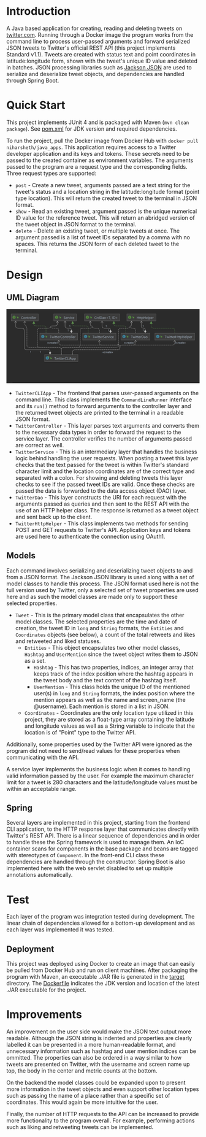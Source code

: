 # Introduction
A Java based application for creating, reading and deleting tweets on [twitter.com](https://twitter.com/). Running through a Docker image the program works from the command line to process user-passed arguments and forward serialized JSON tweets to Twitter's official REST API (this project implements Standard v1.1). Tweets are created with status text and point coordinates in latitude:longitude form, shown with the tweet's unique ID value and deleted in batches. JSON processing libraries such as [Jackson JSON](https://github.com/FasterXML/jackson) are used to serialize and deserialize tweet objects, and dependencies are handled through Spring Boot.

# Quick Start
This project implements JUnit 4 and is packaged with Maven (`mvn clean package`). See [pom.xml](pom.xml) for JDK version and required dependencies.

To run the project, pull the Docker image from Docker Hub with `docker pull niharsheth/java_apps`. This application requires access to a Twitter developer application and its keys and tokens. These secrets need to be passed to the created container as environment variables. The arguments passed to the program are a request type and the corresponding fields. Three request types are supported:
* `post` - Create a new tweet, arguments passed are a text string for the tweet's status and a location string in the latitude:longitude format (point type location). This will return the created tweet to the terminal in JSON format.
* `show` - Read an existing tweet, argument passed is the unique numerical ID value for the reference tweet. This will return an abridged version of the tweet object in JSON format to the terminal.
* `delete` - Delete an existing tweet, or multiple tweets at once. The argument passed is a list of tweet IDs separated by a comma with no spaces. This returns the JSON form of each deleted tweet to the terminal.

# Design

## UML Diagram
![UML diagram](uml_diagram.png)
* `TwitterCLIApp` - The frontend that parses user-passed arguments on the command line. This class implements the `CommandLineRunner` interface and its `run()` method to forward arguments to the controller layer and the returned tweet objects are printed to the terminal in a readable JSON format.
* `TwitterController` - This layer parses text arguments and converts them to the necessary data types in order to forward the request to the service layer. The controller verifies the number of arguments passed are correct as well.
* `TwitterService` - This is an intermediary layer that handles the business logic behind handling the user requests. When posting a tweet this layer checks that the text passed for the tweet is within Twitter's standard character limit and the location coordinates are of the correct type and separated with a colon. For showing and deleting tweets this layer checks to see if the passed tweet IDs are valid. Once these checks are passed the data is forwarded to the data access object (DAO) layer.
* `TwitterDao` - This layer constructs the URI for each request with the arguments passed as queries and then sent to the REST API with the use of an HTTP helper class. The response is returned as a tweet object and sent back up to the client.
* `TwitterHttpHelper` - This class implements two methods for sending POST and GET requests to Twitter's API. Application keys and tokens are used here to authenticate the connection using OAuth1.

## Models
Each command involves serializing and deserializing tweet objects to and from a JSON format. The Jackson JSON library is used along with a set of model classes to handle this process. The JSON format used here is not the full version used by Twitter, only a selected set of tweet properties are used here and as such the model classes are made only to support these selected properties.
* `Tweet` - This is the primary model class that encapsulates the other model classes. The selected properties are the time and date of creation, the tweet ID in `long` and `String` formats, the `Entities` and `Coordinates` objects (see below), a count of the total retweets and likes and retweeted and liked statuses.
  * `Entities` - This object encapsulates two other model classes, `Hashtag` and `UserMention` since the tweet object writes them to JSON as a set.
    * `Hashtag` - This has two properties, indices, an integer array that keeps track of the index position where the hashtag appears in the tweet body and the text content of the hashtag itself.
    * `UserMention` - This class holds the unique ID of the mentioned user(s) in `long` and `String` formats, the index position where the mention appears as well as the name and screen_name (the @username). Each mention is stored in a list in JSON.
  * `Coordinates` - Coordinates are the only location type utilized in this project, they are stored as a float-type array containing the latitude and longitude values as well as a String variable to indicate that the location is of "Point" type to the Twitter API.

Additionally, some properties used by the Twitter API were ignored as the program did not need to send/read values for these properties when communicating with the API.

A service layer implements the business logic when it comes to handling valid information passed by the user. For example the maximum character limit for a tweet is 280 characters and the latitude/longitude values must be within an acceptable range.

## Spring
Several layers are implemented in this project, starting from the frontend CLI application, to the HTTP response layer that communicates directly with Twitter's REST API. There is a linear sequence of dependencies and in order to handle these the Spring framework is used to manage them. An IoC container scans for components in the base package and beans are tagged with stereotypes of `Component`. In the front-end CLI class these dependencies are handled through the constructor. Spring Boot is also implemented here with the web servlet disabled to set up multiple annotations automatically.

# Test
Each layer of the program was integration tested during development. The linear chain of dependencies allowed for a bottom-up development and as each layer was implemented it was tested.

## Deployment
This project was deployed using Docker to create an image that can easily be pulled from Docker Hub and run on client machines. After packaging the program with Maven, an executable .JAR file is generated in the [target](/target) directory. The [Dockerfile](Dockerfile) indicates the JDK version and location of the latest .JAR executable for the project.

# Improvements
An improvement on the user side would make the JSON text output more readable. Although the JSON string is indented and properties are clearly labelled it can be presented in a more human-readable format, and unnecessary information such as hashtag and user mention indices can be ommitted. The properties can also be ordered in a way similar to how tweets are presented on Twitter, with the username and screen name up top, the body in the center and metric counts at the bottom.

On the backend the model classes could be expanded upon to present more information in the tweet objects and even support other location types such as passing the name of a place rather than a specific set of coordinates. This would again be more intuitive for the user.

Finally, the number of HTTP requests to the API can be increased to provide more functionality to the program overall. For example, performing actions such as liking and retweeting tweets can be implemented.